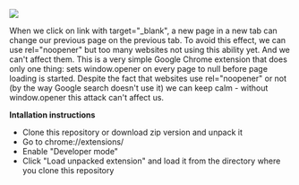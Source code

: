 ![](https://habrastorage.org/files/12c/cb3/88e/12ccb388e1bd4edbb837176aabac2073.png)

When we click on link with target="_blank", a new page in a new tab can change our previous page on the previous tab. To avoid this effect, we can use rel="noopener" but too many websites not using this ability yet. And we can't affect them. This is a very simple Google Chrome extension that does only one thing: sets window.opener on every page to null before page loading is started. Despite the fact that websites use rel="noopener" or not (by the way Google search doesn't use it) we can keep calm - without window.opener this attack can't affect us.

**Intallation instructions**

 - Clone this repository or download zip version and unpack it
 - Go to chrome://extensions/
 - Enable "Developer mode"
 - Click "Load unpacked extension" and load it from the directory where you clone this repository
